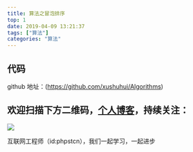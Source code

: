 ```yaml
---
title: 算法之冒泡排序
top: 1
date: 2019-04-09 13:21:37
tags: ["算法"]
categories: "算法"
---
```


## 代码

github 地址：(https://github.com/xushuhui/Algorithms)

## 欢迎扫描下方二维码，[个人博客](https://www.phpst.cn)，持续关注：

![](https://ww1.sinaimg.cn/large/a616b9a4gy1g4xzv954a4j20760763yo.jpg)

互联网工程师（id:phpstcn），我们一起学习，一起进步
